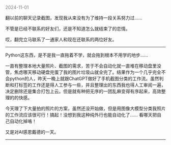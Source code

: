 
<span style="color: gray;">2024-11-01</span>

翻以前的聊天记录截图，发现我从来没有为了维持一段关系努力过…… 

不管是已经不联系的好友们，还是不知道怎么就结束了的恋情。

哎，翻完立马联系了一通家人和现在还联系的两位好友。

-------------
Python这东西，是不是我一直拖着不学，就会拖到根本不用学的地步……

一直有整理本地大量照片、截图的需求，苦于不会自动化就一直堆在移动盘里没管，焦虑哪天移动硬盘完蛋了我的图片垃圾山就全完了。结果作为一个几乎完全不会python的人，昨天一晚上就跟ChatGPT做好了手机截图分类的工作流。虽然判断和打标签的工作还是得人工参与一些，并且整理出的东西我也得人工审阅一遍，决定删除还是集合打包上云。但是就有种把无序的一团乱麻变得有序起来，高效整理的的快感。

今天理了下大量拍的照片的方案，虽然还没开始做，但是用图像大模型分类我照片的工作流应该很可行！搞起！没想到我这种纯外行也能自动化了…… 看哪天把自己自动化掉咯！

又是对AI感恩戴德的一天。

-----------

